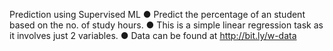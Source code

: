 Prediction using Supervised ML 
● Predict the percentage of an student based on the no. of study hours. 
● This is a simple linear regression task as it involves just 2 variables.
● Data can be found at http://bit.ly/w-data
